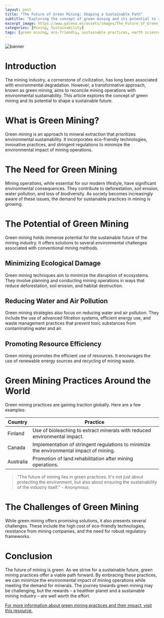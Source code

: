 ```yaml
---
layout: post
title: "The Future of Green Mining: Shaping a Sustainable Path"
subtitle: "Exploring the concept of green mining and its potential to revolutionize the minerals and mining industry for a sustainable future."
excerpt_image: https://www.galena.es/assets/images/The_Future_of_Green_Mining.png
categories: [Mining, Sustainability]
tags: [green mining, eco-friendly, sustainable practices, earth sciences]
---
```


![banner](https://www.galena.es/assets/images/The_Future_of_Green_Mining.png "Infographic illustrating the concept of green mining, featuring sustainable mining practices, eco-friendly technologies, and the benefits of reducing environmental impact in mineral extraction. Aimed at geology enthusiasts and educators.")

# Introduction

The mining industry, a cornerstone of civilization, has long been associated with environmental degradation. However, a transformative approach, known as green mining, aims to reconcile mining operations with environmental sustainability. This article explores the concept of green mining and its potential to shape a sustainable future.

# What is Green Mining?

Green mining is an approach to mineral extraction that prioritizes environmental sustainability. It incorporates eco-friendly technologies, innovative practices, and stringent regulations to minimize the environmental impact of mining operations.

# The Need for Green Mining

Mining operations, while essential for our modern lifestyle, have significant environmental consequences. They contribute to deforestation, soil erosion, water pollution, and loss of biodiversity. As society becomes increasingly aware of these issues, the demand for sustainable practices in mining is growing.

# The Potential of Green Mining

Green mining holds immense potential for the sustainable future of the mining industry. It offers solutions to several environmental challenges associated with conventional mining methods. 

## Minimizing Ecological Damage

Green mining techniques aim to minimize the disruption of ecosystems. They involve planning and conducting mining operations in ways that reduce deforestation, soil erosion, and habitat destruction.

## Reducing Water and Air Pollution

Green mining strategies also focus on reducing water and air pollution. They include the use of advanced filtration systems, efficient energy use, and waste management practices that prevent toxic substances from contaminating water and air.

## Promoting Resource Efficiency

Green mining promotes the efficient use of resources. It encourages the use of renewable energy sources and recycling of mining waste.

# Green Mining Practices Around the World

Green mining practices are gaining traction globally. Here are a few examples:

| Country | Practice |
|---|---|
| Finland | Use of bioleaching to extract minerals with reduced environmental impact. |
| Canada | Implementation of stringent regulations to minimize the environmental impact of mining. |
| Australia | Promotion of land rehabilitation after mining operations. |

> "The future of mining lies in green practices. It's not just about protecting the environment, but also about ensuring the sustainability of the industry itself." - Anonymous

# The Challenges of Green Mining

While green mining offers promising solutions, it also presents several challenges. These include the high cost of eco-friendly technologies, resistance from mining companies, and the need for robust regulatory frameworks.

# Conclusion

The future of mining is green. As we strive for a sustainable future, green mining practices offer a viable path forward. By embracing these practices, we can minimize the environmental impact of mining operations while meeting the demand for minerals. The journey towards green mining may be challenging, but the rewards – a healthier planet and a sustainable mining industry – are well worth the effort.

[For more information about green mining practices and their impact, visit this resource.](https://www.ncbi.nlm.nih.gov/pmc/articles/PMC6703487/)
